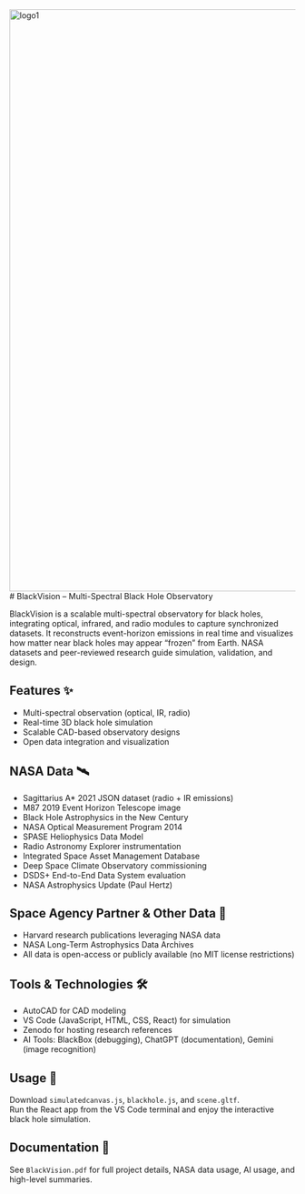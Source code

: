 <img width="1024" height="1024" alt="logo1" src="https://github.com/user-attachments/assets/9981051a-a241-4480-ab32-a78724bf3bcb" />
# BlackVision – Multi-Spectral Black Hole Observatory

BlackVision is a scalable multi-spectral observatory for black holes, integrating optical, infrared, and radio modules to capture synchronized datasets. It reconstructs event-horizon emissions in real time and visualizes how matter near black holes may appear “frozen” from Earth. NASA datasets and peer-reviewed research guide simulation, validation, and design.

## Features ✨
- Multi-spectral observation (optical, IR, radio)
- Real-time 3D black hole simulation
- Scalable CAD-based observatory designs
- Open data integration and visualization

## NASA Data 🛰️
- Sagittarius A* 2021 JSON dataset (radio + IR emissions)
- M87 2019 Event Horizon Telescope image
- Black Hole Astrophysics in the New Century
- NASA Optical Measurement Program 2014
- SPASE Heliophysics Data Model
- Radio Astronomy Explorer instrumentation
- Integrated Space Asset Management Database
- Deep Space Climate Observatory commissioning
- DSDS+ End-to-End Data System evaluation
- NASA Astrophysics Update (Paul Hertz)

## Space Agency Partner & Other Data 🤝
- Harvard research publications leveraging NASA data
- NASA Long-Term Astrophysics Data Archives
- All data is open-access or publicly available (no MIT license restrictions)

## Tools & Technologies 🛠️
- AutoCAD for CAD modeling
- VS Code (JavaScript, HTML, CSS, React) for simulation
- Zenodo for hosting research references
- AI Tools: BlackBox (debugging), ChatGPT (documentation), Gemini (image recognition)

## Usage 🚀
Download `simulatedcanvas.js`, `blackhole.js`, and `scene.gltf`.  
Run the React app from the VS Code terminal and enjoy the interactive black hole simulation.

## Documentation 📄
See `BlackVision.pdf` for full project details, NASA data usage, AI usage, and high-level summaries.

